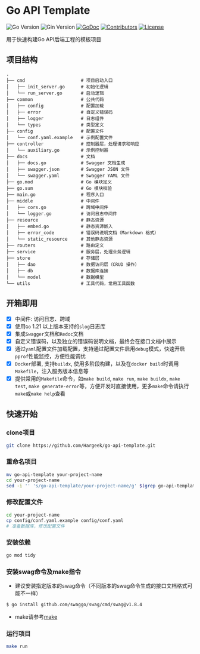 # Go API Template

![Go Version](https://img.shields.io/badge/Go-%3E%3D%201.22-%23007d9c)
![Gin Version](https://img.shields.io/badge/Gin-%3E%3D1.10-green)
[![GoDoc](https://godoc.org/github.com/hargeek/go-api-template?status.svg)](https://pkg.go.dev/github.com/hargeek/go-api-template)
[![Contributors](https://img.shields.io/github/contributors/hargeek/go-api-template)](https://github.com/hargeek/go-api-template/graphs/contributors)
[![License](https://img.shields.io/github/license/hargeek/go-api-template)](./LICENSE)

用于快速构建Go API后端工程的模板项目

## 项目结构

```shell
.
├── cmd                     # 项目启动入口
│   ├── init_server.go      # 初始化逻辑
│   └── run_server.go       # 启动逻辑
├── common                  # 公共代码
│   ├── config              # 配置加载
│   ├── error               # 自定义错误码
│   ├── logger              # 日志组件
│   └── types               # 类型定义
├── config                  # 配置文件
│   └── conf.yaml.example   # 示例配置文件
├── controller              # 控制器层，处理请求和响应
│   └── auxiliary.go        # 示例控制器
├── docs                    # 文档
│   ├── docs.go             # Swagger 文档生成
│   ├── swagger.json        # Swagger JSON 文件
│   └── swagger.yaml        # Swagger YAML 文件
├── go.mod                  # Go 模块定义
├── go.sum                  # Go 模块校验
├── main.go                 # 程序入口
├── middle                  # 中间件
│   ├── cors.go             # 跨域中间件
│   └── logger.go           # 访问日志中间件
├── resource                # 静态资源
│   ├── embed.go            # 静态资源嵌入
│   ├── error_code          # 错误码说明文档（Markdown 格式）
│   └── static_resource     # 其他静态资源
├── routers                 # 路由定义
├── service                 # 服务层，处理业务逻辑
├── store                   # 存储层
│   ├── dao                 # 数据访问层（CRUD 操作）
│   ├── db                  # 数据库连接
│   └── model               # 数据模型
└── utils                   # 工具代码，常用工具函数
```

## 开箱即用
- [x] 中间件: 访问日志、跨域
- [x] 使用`Go` 1.21 以上版本支持的`slog`日志库
- [x] 集成`Swagger`文档和`Redoc`文档
- [x] 自定义错误码，以及独立的错误码说明文档，最终会在接口文档中展示
- [x] 通过`yaml`配置文件加载配置，支持通过配置文件启用`debug`模式，快速开启`pprof`性能监控，方便性能调优
- [x] `Docker`部署, 支持`buildx`, 使用多阶段构建，以及在`docker build`时调用`Makefile`，注入服务版本信息等
- [x] 提供常用的`Makefile`命令，如`make build`, `make run`, `make buildx`, `make test`, `make generate-error`等，方便开发时直接使用，更多`make`命令请执行`make`或`make help`查看

## 快速开始

### clone项目

```bash
git clone https://github.com/Hargeek/go-api-template.git
```

### 重命名项目

```bash
mv go-api-template your-project-name
cd your-project-name
sed -i '' 's/go-api-template/your-project-name/g' $(grep go-api-template -rl .)
```

### 修改配置文件

```bash
cd your-project-name
cp config/conf.yaml.example config/conf.yaml
# 准备数据库，修改配置文件
```

### 安装依赖

```bash
go mod tidy
```

### 安装swag命令及make指令

- 建议安装指定版本的swag命令（不同版本的swag命令生成的接口文档格式可能不一样）

```bash
$ go install github.com/swaggo/swag/cmd/swag@v1.8.4
```

- make请参考[make](https://www.gnu.org/software/make/)

### 运行项目

```bash
make run
```